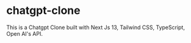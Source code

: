 # chatgpt-clone
This is a Chatgpt Clone built with Next Js 13, Tailwind CSS, TypeScript, Open AI's API.
